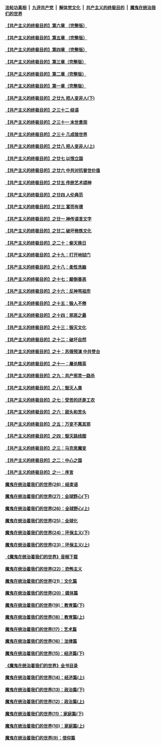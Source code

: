 ####  [法轮功真相](../../../../basic/blob/master/README.md?t=04290002) &nbsp;|&nbsp; [九评共产党](../../../../9ping.md/blob/master/README.md?t=04290002) &nbsp;|&nbsp; [解体党文化](../../../../jtdwh.md/blob/master/README.md?t=04290002)  &nbsp;|&nbsp; [共产主义的终极目的](../../../../gczydzjmd.md/blob/master/README.md?t=04290002) &nbsp;|&nbsp; [魔鬼在统治我们的世界](../../../../mgztzwmdsj.md/blob/master/README.md?t=04290002) 

#### [【共产主义的终极目的】第六章 （完整版）](../pages/nsc422/n11428913.md?t=04290002) 

#### [【共产主义的终极目的】第五章 （完整版）](../pages/nsc422/n11428912.md?t=04290002) 

#### [【共产主义的终极目的】第四章 （完整版）](../pages/nsc422/n11428907.md?t=04290002) 

#### [【共产主义的终极目的】第三章（完整版）](../pages/nsc422/n11428848.md?t=04290002) 

#### [【共产主义的终极目的】第二章（完整版）](../pages/nsc422/n11428831.md?t=04290002) 

#### [【共产主义的终极目的】第一章（完整版）](../pages/nsc422/n11417651.md?t=04290002) 

#### [【共产主义的终极目的】之廿九 把人变非人(下)](../pages/nsc422/n11344140.md?t=04290002) 

#### [【共产主义的终极目的】之三十二 结语](../pages/nsc422/n11360535.md?t=04290002) 

#### [【共产主义的终极目的】之三十一 末世景观](../pages/nsc422/n11351129.md?t=04290002) 

#### [【共产主义的终极目的】之三十 几成狼世界](../pages/nsc422/n11348280.md?t=04290002) 

#### [【共产主义的终极目的】之廿八 把人变非人(上)](../pages/nsc422/n11340492.md?t=04290002) 

#### [【共产主义的终极目的】之廿七 以恨立国](../pages/nsc422/n11336944.md?t=04290002) 

#### [【共产主义的终极目的】之廿六 中共对抗普世价值](../pages/nsc422/n11324785.md?t=04290002) 

#### [【共产主义的终极目的】之廿五 传统艺术颂神](../pages/nsc422/n11296396.md?t=04290002) 

#### [【共产主义的终极目的】之廿四 人伦典范](../pages/nsc422/n11296397.md?t=04290002) 

#### [【共产主义的终极目的】之廿三 富而有德](../pages/nsc422/n11283598.md?t=04290002) 

#### [【共产主义的终极目的】之廿一 神传语言文字](../pages/nsc422/n11263265.md?t=04290002) 

#### [【共产主义的终极目的】之廿二 破坏修炼文化](../pages/nsc422/n11245728.md?t=04290002) 

#### [【共产主义的终极目的】之二十：偷天换日](../pages/nsc422/n11238846.md?t=04290002) 

#### [【共产主义的终极目的】之十九：打开地狱门](../pages/nsc422/n11206376.md?t=04290002) 

#### [【共产主义的终极目的】之十八：柔性洗脑](../pages/nsc422/n11199994.md?t=04290002) 

#### [【共产主义的终极目的】之十七：颠倒善恶](../pages/nsc422/n11179782.md?t=04290002) 

#### [【共产主义的终极目的】之十六：反神骂祖宗](../pages/nsc422/n11166798.md?t=04290002) 

#### [【共产主义的终极目的】之十五：毁人不倦](../pages/nsc422/n11166792.md?t=04290002) 

#### [【共产主义的终极目的】之十四：邪恶之最](../pages/nsc422/n11150249.md?t=04290002) 

#### [【共产主义的终极目的】之十三：毁灭文化](../pages/nsc422/n11135227.md?t=04290002) 

#### [【共产主义的终极目的】之十二：破坏自然](../pages/nsc422/n11135214.md?t=04290002) 

#### [【共产主义的终极目的】之十：苏俄预演 中共登台](../pages/nsc422/n11118424.md?t=04290002) 

#### [【共产主义的终极目的】之十一：屠杀精英](../pages/nsc422/n11118442.md?t=04290002) 

#### [【共产主义的终极目的】之九：共产邪灵一路杀](../pages/nsc422/n11114139.md?t=04290002) 

#### [【共产主义的终极目的】之八：毁灭人类](../pages/nsc422/n11108503.md?t=04290002) 

#### [【共产主义的终极目的】之七：受苦的还是工农](../pages/nsc422/n11101809.md?t=04290002) 

#### [【共产主义的终极目的】之六：甜头和苦头](../pages/nsc422/n11096971.md?t=04290002) 

#### [【共产主义的终极目的】之五：万变不离其邪](../pages/nsc422/n11091285.md?t=04290002) 

#### [【共产主义的终极目的】之四：毁灭路线图](../pages/nsc422/n11086284.md?t=04290002) 

#### [【共产主义的终极目的】之三：马克思魔变](../pages/nsc422/n11061941.md?t=04290002) 

#### [【共产主义的终极目的】之二：中心之国](../pages/nsc422/n11047728.md?t=04290002) 

#### [【共产主义的终极目的】之一：序言](../pages/nsc422/n11086077.md?t=04290002) 

#### [魔鬼在统治着我们的世界(28)：结束语](../pages/nsc422/n10936246.md?t=04290002) 

#### [魔鬼在统治着我们的世界(27)：全球野心(下)](../pages/nsc422/n10928319.md?t=04290002) 

#### [魔鬼在统治着我们的世界(26)：全球野心(上)](../pages/nsc422/n10900318.md?t=04290002) 

#### [魔鬼在统治着我们的世界(25)：全球化](../pages/nsc422/n10788205.md?t=04290002) 

#### [魔鬼在统治着我们的世界(24)：环保主义(下)](../pages/nsc422/n10695307.md?t=04290002) 

#### [魔鬼在统治着我们的世界(23)：环保主义(上)](../pages/nsc422/n10688613.md?t=04290002) 

#### [《魔鬼在统治着我们的世界》音频下载](../pages/nsc422/n10635553.md?t=04290002) 

#### [魔鬼在统治着我们的世界(22)：恐怖主义](../pages/nsc422/n10614727.md?t=04290002) 

#### [魔鬼在统治着我们的世界(21)：文化篇](../pages/nsc422/n10597706.md?t=04290002) 

#### [魔鬼在统治着我们的世界(20)：媒体篇](../pages/nsc422/n10586579.md?t=04290002) 

#### [魔鬼在统治着我们的世界(19)：教育篇(下)](../pages/nsc422/n10564808.md?t=04290002) 

#### [魔鬼在统治着我们的世界(18)：教育篇(上)](../pages/nsc422/n10526970.md?t=04290002) 

#### [魔鬼在统治着我们的世界(17)：艺术篇](../pages/nsc422/n10499093.md?t=04290002) 

#### [魔鬼在统治着我们的世界(16)：法律篇](../pages/nsc422/n10485969.md?t=04290002) 

#### [魔鬼在统治着我们的世界(15)：经济篇(下)](../pages/nsc422/n10469975.md?t=04290002) 

#### [《魔鬼在统治着我们的世界》全书目录](../pages/nsc422/n10464261.md?t=04290002) 

#### [魔鬼在统治着我们的世界(14)：经济篇(上)](../pages/nsc422/n10457370.md?t=04290002) 

#### [魔鬼在统治着我们的世界(13)：政治篇(下)](../pages/nsc422/n10448270.md?t=04290002) 

#### [魔鬼在统治着我们的世界(12)：政治篇(上)](../pages/nsc422/n10444576.md?t=04290002) 

#### [魔鬼在统治着我们的世界(11)：家庭篇(下)](../pages/nsc422/n10440961.md?t=04290002) 

#### [魔鬼在统治着我们的世界(10)：家庭篇(上)](../pages/nsc422/n10435448.md?t=04290002) 

#### [魔鬼在统治着我们的世界(9)：信仰篇](../pages/nsc422/n10432159.md?t=04290002) 

